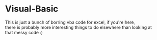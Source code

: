 # Visual-Basic

This is just a bunch of borring  vba code for excel, if you're here, 
</br>
there is probably more interesting things to do elsewhere than looking at that messy code :)
